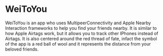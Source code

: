 # WeiToYou
WeiToYou is an app who uses MultipeerConnectivity and Apple Nearby Interaction frameworks to help you find your friends nearby.
It is similar to how Apple Airtags work, but it allows you to track other IPhones instead of Airtags.
It is also centered around the red thread of fate, infact the symbol of the app is a red ball of wool and it represents the distance
from your beloved friends.
